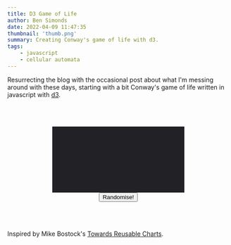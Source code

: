 ```yaml
---
title: D3 Game of Life
author: Ben Simonds
date: 2022-04-09 11:47:35
thumbnail: 'thumb.png'
summary: Creating Conway's game of life with d3.
tags: 
    - javascript
    - cellular automata
---
```


Resurrecting the blog with the occasional post about what I'm messing around with these days, starting with a bit Conway's game of life written in javascript with [d3](https://d3js.org/).


<div style="text-align:center; padding: 50px 0px 50px 0px">
    <div id='lifeDiv' style="margin: auto;">
        <svg style="background-color: #222226;" id='lifeSvg'></svg>
    </div>
    <button class="button-primary" style="margin: auto;" id="randomise" type="button">Randomise!</button>
</div>
<script src="https://cdnjs.cloudflare.com/ajax/libs/d3/7.4.3/d3.js" integrity="sha512-eoH3qHpO0w6WxfCFAwXAKYOWdVUSbGwhMSdqEZKREs7eOzxjz+uu03fX0UbQh4CDyV+eZ3qG7oFXQLzcTVWqEg==" crossorigin="anonymous" referrerpolicy="no-referrer"></script>
<script src="{% asset_path 'life.js'%}">
</script>

Inspired by Mike Bostock's [Towards Reusable Charts](https://bost.ocks.org/mike/chart/).